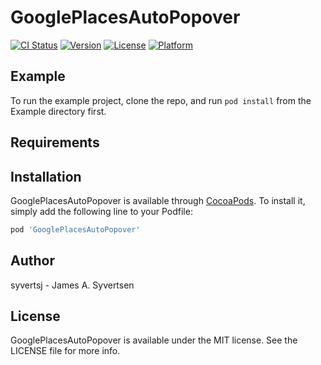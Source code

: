 # GooglePlacesAutoPopover

[![CI Status](https://img.shields.io/travis/syvertsj/GooglePlacesAutoPopover.svg?style=flat)](https://travis-ci.org/syvertsj/GooglePlacesAutoPopover)
[![Version](https://img.shields.io/cocoapods/v/GooglePlacesAutoPopover.svg?style=flat)](https://cocoapods.org/pods/GooglePlacesAutoPopover)
[![License](https://img.shields.io/cocoapods/l/GooglePlacesAutoPopover.svg?style=flat)](https://cocoapods.org/pods/GooglePlacesAutoPopover)
[![Platform](https://img.shields.io/cocoapods/p/GooglePlacesAutoPopover.svg?style=flat)](https://cocoapods.org/pods/GooglePlacesAutoPopover)

## Example

To run the example project, clone the repo, and run `pod install` from the Example directory first.

## Requirements

## Installation

GooglePlacesAutoPopover is available through [CocoaPods](https://cocoapods.org). To install
it, simply add the following line to your Podfile:

```ruby
pod 'GooglePlacesAutoPopover'
```

## Author

syvertsj - James A. Syvertsen

## License

GooglePlacesAutoPopover is available under the MIT license. See the LICENSE file for more info.
